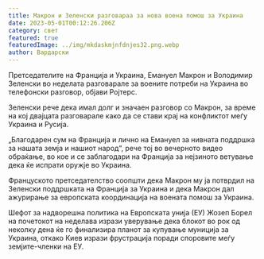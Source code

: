 ```yaml
---
title: Макрон и Зеленски разговараа за нова воена помош за Украина
date: 2023-05-01T00:12:26.206Z
category: свет
featured: true
featuredImage: ../img/mkdaskmjnfdnjes32.png.webp
author: Вардарски
---
```


Претседателите на Франција и Украина, Емануел Макрон и Володимир Зеленски во неделата разговарале за воените потреби на Украина во телефонски разговор, објави Ројтерс.

Зеленски рече дека имал долг и значаен разговор со Макрон, за време на кој двајцата разговарале како да се стави крај на конфликтот меѓу Украина и Русија.

„Благодарен сум на Франција и лично на Емануел за нивната поддршка за нашата земја и нашиот народ“, рече тој во вечерното видео обраќање, во кое и се заблагодари на Франција за нејзиното ветување дека ќе испрати оружје во Украина.

Француското претседателство соопшти дека Макрон му ја потврдил на Зеленски поддршката на Франција за Украина и дека Макрон дал ажурирање за европската координација на воената помош за Украина.

Шефот за надворешна политика на Европската унија (ЕУ) Жозеп Борел на почетокот на неделава изрази уверување дека блокот во рок од неколку дена ќе го финализира планот за купување муниција за Украина, откако Киев изрази фрустрација поради споровите меѓу земјите-членки на ЕУ.
